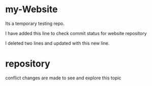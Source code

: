 # my-Website
Its a temporary testing repo.

I have added this line to check commit status for website repository

I deleted two lines and updated with this new line.

# repository
 
 
 conflict changes are made to see and explore this topic

